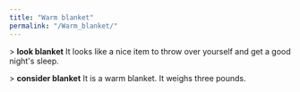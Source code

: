 ```yaml
---
title: "Warm blanket"
permalink: "/Warm_blanket/"
---
```


\> **look blanket**
It looks like a nice item to throw over yourself and get a good
night's
sleep.

\> **consider blanket**
It is a warm blanket.
It weighs three pounds.